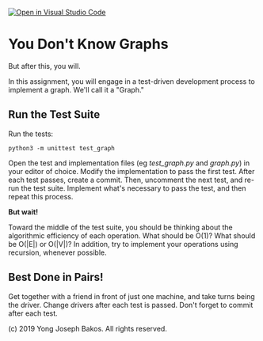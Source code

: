 [![Open in Visual Studio Code](https://classroom.github.com/assets/open-in-vscode-f059dc9a6f8d3a56e377f745f24479a46679e63a5d9fe6f495e02850cd0d8118.svg)](https://classroom.github.com/online_ide?assignment_repo_id=6467021&assignment_repo_type=AssignmentRepo)
# You Don't Know Graphs

But after this, you will.

In this assignment, you will engage in a test-driven development process to
implement a graph. We'll call it a "Graph."

## Run the Test Suite

Run the tests:

`python3 -m unittest test_graph`

Open the test and implementation files (eg *test_graph.py* and *graph.py*) in your editor of choice. Modify the implementation to pass the first test. After each test passes, create a commit. Then, uncomment the next test, and re-run the test suite. Implement what's necessary to pass the test, and then repeat this process.

**But wait!**

Toward the middle of the test suite, you should be thinking about the algorithmic efficiency of each operation. What should be O(1)? What should be O(|E|) or O(|V|)? In addition, try to implement your operations using recursion, whenever possible.

## Best Done in Pairs!

Get together with a friend in front of just one machine, and take turns being the driver. Change drivers after each test is passed. Don't forget to commit after each test.

(c) 2019 Yong Joseph Bakos. All rights reserved.
